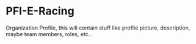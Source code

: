 # PFI-E-Racing
Organization Profile, this will contain stuff like profile picture, description, maybe team members, roles, etc..
